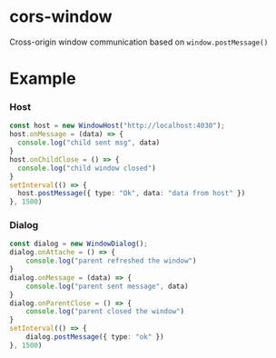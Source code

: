 # cors-window
Cross-origin window communication based on `window.postMessage()`

# Example
### Host
```ts
const host = new WindowHost("http://localhost:4030");
host.onMessage = (data) => {
  console.log("child sent msg", data)
}
host.onChildClose = () => {
  console.log("child window closed")
}
setInterval(() => {
  host.postMessage({ type: "Ok", data: "data from host" })
}, 1500)
```

### Dialog

```ts 
const dialog = new WindowDialog();
dialog.onAttache = () => {
    console.log("parent refreshed the window")
}
dialog.onMessage = (data) => {
    console.log("parent sent message", data)
}
dialog.onParentClose = () => {
    console.log("parent closed the window")
}
setInterval(() => {
    dialog.postMessage({ type: "ok" })
}, 1500)
```